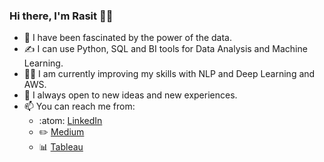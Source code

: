 ### Hi there, I'm Rasit :raising_hand_man:


- :100: I have been fascinated by the power of the data.
- :writing_hand: I can use Python, SQL and BI tools for Data Analysis and Machine Learning.
- :running_man: I am currently improving my skills with NLP and Deep Learning and AWS.
- :handshake: I always open to new ideas and new experiences.
- 📫 You can reach me from:
  - :atom: [LinkedIn](https://www.linkedin.com/in/rasitsayg%C4%B1l%C4%B1/)
  - :pencil2: [Medium](https://rstsaygili.medium.com/)
  - :bar_chart: [Tableau](https://public.tableau.com/profile/rasitsaygili#!/)

